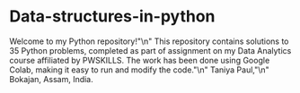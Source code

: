 # Data-structures-in-python
Welcome to my Python repository!"\n"
This repository contains solutions to 35 Python problems, completed as part of assignment on my Data Analytics course affiliated by PWSKILLS. The work has been done using Google Colab, making it easy to run and modify the code."\n"
Taniya Paul,"\n"
Bokajan, Assam, India.

